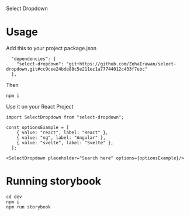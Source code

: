 Select Dropdown

# Usage

Add this to your project package.json

```
  "dependencies": {
    "select-dropdown": "git+https://github.com/ZehaIrawan/select-dropdown.git#cc9cee24bde88c5e211ec1a77744012c433f7ebc"
  },
```

Then

```
npm i
```

Use it on your React Project
```
import SelectDropdown from "select-dropdown";

const optionsExample = [
    { value: "react", label: "React" },
    { value: "ng", label: "Angular" },
    { value: "svelte", label: "Svelte" },
  ];

<SelectDropdown placeholder="Search here" options={optionsExample}/>
```

# Running storybook
```
cd dev
npm i
npm run storybook
```